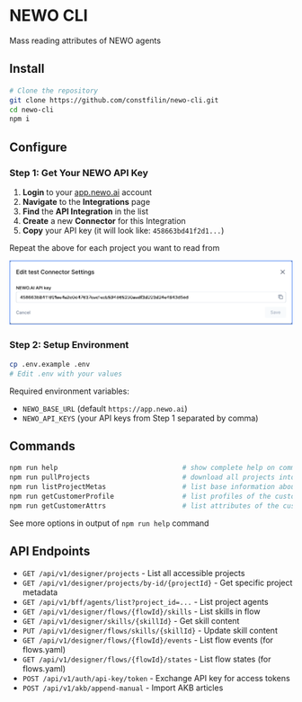 # NEWO CLI

Mass reading attributes of NEWO agents

## Install
```bash
# Clone the repository
git clone https://github.com/constfilin/newo-cli.git
cd newo-cli
npm i
```

## Configure

### Step 1: Get Your NEWO API Key
1. **Login** to your [app.newo.ai](https://app.newo.ai) account
2. **Navigate** to the **Integrations** page
3. **Find** the **API Integration** in the list
4. **Create** a new **Connector** for this Integration
5. **Copy** your API key (it will look like: `458663bd41f2d1...`)

Repeat the above for each project you want to read from

![How to get your NEWO API Key](assets/newo-api-key.png)

### Step 2: Setup Environment
```bash
cp .env.example .env
# Edit .env with your values
```

Required environment variables:
- `NEWO_BASE_URL` (default `https://app.newo.ai`)
- `NEWO_API_KEYS` (your API keys from Step 1 separated by comma)

## Commands
```bash
npm run help                               # show complete help on command line options
npm run pullProjects                       # download all projects into ./projects/ or into NEWO_PROJECTS_DIR
npm run listProjectMetas                   # list base information about projects for each customer
npm run getCustomerProfile                 # list profiles of the customers
npm run getCustomerAttrs                   # list attributes of the customers
```
See more options in output of `npm run help` command

## API Endpoints
- `GET /api/v1/designer/projects` - List all accessible projects
- `GET /api/v1/designer/projects/by-id/{projectId}` - Get specific project metadata
- `GET /api/v1/bff/agents/list?project_id=...` - List project agents
- `GET /api/v1/designer/flows/{flowId}/skills` - List skills in flow
- `GET /api/v1/designer/skills/{skillId}` - Get skill content
- `PUT /api/v1/designer/flows/skills/{skillId}` - Update skill content
- `GET /api/v1/designer/flows/{flowId}/events` - List flow events (for flows.yaml)
- `GET /api/v1/designer/flows/{flowId}/states` - List flow states (for flows.yaml)
- `POST /api/v1/auth/api-key/token` - Exchange API key for access tokens
- `POST /api/v1/akb/append-manual` - Import AKB articles